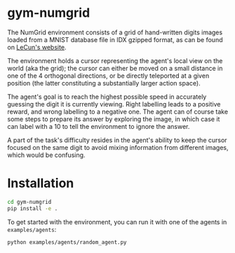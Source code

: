 # gym-numgrid

The NumGrid environment consists of a grid of hand-written digits images loaded from a MNIST database file in IDX gzipped format, as can be found on [LeCun's website](http://yann.lecun.com/exdb/mnist/).

The environment holds a cursor representing the agent's local view on the world (aka the grid); the cursor can either be moved on a small distance in one of the 4 orthogonal directions, or be directly teleported at a given position (the latter constituting a substantially larger action space).

The agent's goal is to reach the highest possible speed in accurately guessing the digit it is currently viewing. Right labelling leads to a positive reward, and wrong labelling to a negative one. The agent can of course take some steps to prepare its answer by exploring the image, in which case it can label with a 10 to tell the environment to ignore the answer.

A part of the task's difficulty resides in the agent's ability to keep the cursor focused on the same digit to avoid mixing information from different images, which would be confusing.

# Installation

```bash
cd gym-numgrid
pip install -e .
```

To get started with the environment, you can run it with one of the agents in `examples/agents`:
```bash
python examples/agents/random_agent.py
```
